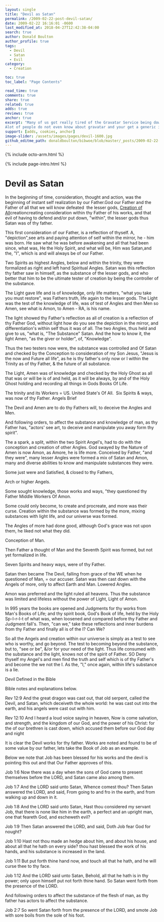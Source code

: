 ```yaml
---
layout: single
title: "Devil as Satan"
permalink: /2009-02-22-post-devil-satan/
date: 2009-02-22 16:16:01 -0600
last_modified_at: 2018-04-27T12:42:38-04:00
search: true
author: Donald Boulton
author_profile: true
tags:
  - Devil
  - Satan
  - Evil
category:
  - Creation

toc: true
toc_label: "Page Contents"

read_time: true
comments: true
share: true
related: true
adds: true
reviews: true
anchor: true
excerpt: "Many of us got really tired of the Gravatar Service being down or slow and having multiple server calls to download the Gravatar. 
Alot of people do not even know about gravatar and your get a generic image for the User Avatar."
support: [adds, cookies, anchor]
image-slider: /assets/images/pages/devil-1600.jpg
github_editme_path: donaldboulton/bibwoe/blob/master/_posts/2009-02-22-post-devil-satan.md
---
```


{% include octo-arm.html %}

{% include page-intro.html %}

# Devil as Satan

In the beginning of time, consideration, thought and action, was the beginning of instant self realization by our Father.God our Father and the Father of all that we will know defeated&nbsp; the lesser gods, [Creation of All](/post/creation)creation</a>creating consideration within thy Father of his works, and that evil of having to defend and/or put down, &quot;within&quot;, the lesser gods thus Satan was of thy father.

This first consideration of our Father, is a reflection of thyself. A, &quot;depiction&quot;,see arts and paying attention of self within the mirror, he - him was born. He saw what he was before awakening and all that had been since, what was, He the Holy Spirit, and what will be, Him was Satan,and the, &quot;I&quot;, which is and will always be of our Father.

Two Spirits as highest Angles, below and within the trinity, they were formalized as right and left hand Spiritual Angles. Satan was this reflection thy father saw in himself, as the substance of the lesser gods, and who better that him to be the ultimate tester of creation by being the controller of the substance.

The Light gave life and is of knowledge, only life matters, &quot;what you take you must restore&quot;, was Fathers truth, life again to the lesser gods. The Light was the test of the knowledge of life, was of test of Angles and then Men so Amen, see what is Amon, to Amen - RA, is his name.

The light showed thy Father&#39;s reflection as all of creation is a reflection of thy Father God, without light how do you see the depiction in the mirror, and differentiation&#39;s within self thus it was of all. The two Angles, thus held and give to us, &quot;what is, &quot;The Substance&quot; Satan. And the how to know it, the light Amen, &quot;as the giver or holder&quot;, of, &quot;Knowledge&quot;.

Thus the two testers now were, the substance was controlled and Of Satan and checked by the Conception to consideration of my Son Jesus, &quot;Jesus is the now and Future all life&quot;, as he is thy father&#39;s only now or I within the Trinity as of thy Father, &amp; the future of all substance.

The Light, Amen was of knowledge and checked by the Holy Ghost as all that was or will be is of and held, as it will be always, by and of the Holy Ghost holding and recording all things in Gods Books Of Life.

The trinity and its Workers = US. United State&#39;s Of All.&nbsp; Six Spirits &amp; ways, was now of thy Father.
Angels Brief

The Devil and Amen are to do thy Fathers will, to deceive the Angles and Men.

And following orders, to affect the substance and knowledge of man, as thy Father has, &quot;actors&#39; see art, to deceive and manipulate you away form thy spirit&quot;.

The a spark, a split, within the two Spirit Angel&#39;s, had to do with the conception and creation of other Angles. God swayed by the Nature of Amen is now Amon, as Amore, he is life more. Conceived by Father, &quot;and they were&quot;, many lesser Angles were formed a mix of Satan and Amon, many and diverse abilities to know and manipulate substances they were.

Some just were and Satisfied, &amp; closed to thy Fathers,

Arch or higher Angels.

Some sought knowledge, those works and ways, &quot;they questioned thy Father Middle Workers Of Amon.

Some could only become, to create and procreate, and more was their curse. Creation within the substance was formed by the more, mixing substances with light life, and our universe was formed.

The Angles of more had done good, although God&#39;s grace was not upon them, he liked not what they did.

Conception of  Man.

Then Father a thought of Man and the Seventh Spirit was formed, but not yet formalized in life.

Seven Spirits and heavy ways, were of thy Father.

Satan then became The Devil, falling from grace of the WE when he questioned of Man, = our accuser. Satan was then cast down with the Angels of more, only to affect Earth and Man. Lowered Angles.

Amon was preferred and the light ruled all heavens. Thus the substance was limited and lifeless without the power of Light, Light of Amon.

In 995 years the books are opened and Judgments for thy works from Man&#39;s Books of Life; and thy spirit book, God&#39;s Book of life, held by the Holy Sp-I-r-I-t of what was, when loosened and compared before thy Father and Judgment fall&#39;s. Then, &quot;can we,&quot; take these reflections and inner burdens from thy Father and finally all is of the I? Can We?

So all the Angels and creation within our universe is simply as a test to see who is worthy, and go beyond. The test to becoming beyond the substance, but to, &quot;see or be&quot;, &amp;/or for your need of the light. Thus life consumed with the substance and the light, knows not of the spirit of Father. SO Deny thyself my Angel&#39;s and men find the truth and self which is of thy Father&#39;s and become the we not the I. As the, &quot;I,&quot; once again, within life&#39;s substance is a lie.

Devil Defined in the Bible

Bible notes and explanations below.

Rev 12:9 And the great dragon was cast out, that old serpent, called the Devil, and Satan, which deceiveth the whole world: he was cast out into the earth, and his angels were cast out with him.

Rev 12:10 And I heard a loud voice saying in heaven, Now is come salvation, and strength, and the kingdom of our God, and the power of his Christ: for the of our brethren is cast down, which accused them before our God day and night

It is clear the Devil works for thy father. Works are noted and found to be of some value by our father, lets take the Book of Job as an example.

Below we note that Job has been blessed for his works and the devil is pointing this out and that Our Father approves of this.

Job 1:6 Now there was a day when the sons of God came to present themselves before the LORD, and Satan came also among them.

Job 1:7 And the LORD said unto Satan, Whence comest thou? Then Satan answered the LORD, and said, From going to and fro in the earth, and from walking up and down in it.

Job 1:8 And the LORD said unto Satan, Hast thou considered my servant Job, that there is none like him in the earth, a perfect and an upright man, one that feareth God, and escheweth evil?

Job 1:9 Then Satan answered the LORD, and said, Doth Job fear God for nought?

Job 1:10 Hast not thou made an hedge about him, and about his house, and about all that he hath on every side? thou hast blessed the work of his hands, and his substance is increased in the land.

Job 1:11 But put forth thine hand now, and touch all that he hath, and he will curse thee to thy face.

Job 1:12 And the LORD said unto Satan, Behold, all that he hath is in thy power; only upon himself put not forth thine hand. So Satan went forth from the presence of the LORD.

And following orders to affect the substance of the flesh of man, as thy father has actors to affect the substance.

Job 2:7 So went Satan forth from the presence of the LORD, and smote Job with sore boils from the sole of his foot.
